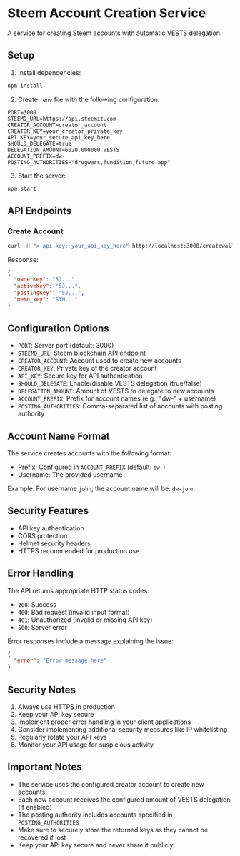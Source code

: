# Steem Account Creation Service

A service for creating Steem accounts with automatic VESTS delegation.

## Setup

1. Install dependencies:
```bash
npm install
```

2. Create `.env` file with the following configuration:
```env
PORT=3000
STEEMD_URL=https://api.steemit.com
CREATOR_ACCOUNT=creator_account
CREATOR_KEY=your_creator_private_key
API_KEY=your_secure_api_key_here
SHOULD_DELEGATE=true
DELEGATION_AMOUNT=6020.000000 VESTS
ACCOUNT_PREFIX=dw-
POSTING_AUTHORITIES="drugwars,fundition,future.app"
```

3. Start the server:
```bash
npm start
```

## API Endpoints

### Create Account
```bash
curl -H "x-api-key: your_api_key_here" http://localhost:3000/createwallet/username
```

Response:
```json
{
  "ownerKey": "5J...",
  "activeKey": "5J...",
  "postingKey": "5J...",
  "memo_key": "STM..."
}
```

## Configuration Options

- `PORT`: Server port (default: 3000)
- `STEEMD_URL`: Steem blockchain API endpoint
- `CREATOR_ACCOUNT`: Account used to create new accounts
- `CREATOR_KEY`: Private key of the creator account
- `API_KEY`: Secure key for API authentication
- `SHOULD_DELEGATE`: Enable/disable VESTS delegation (true/false)
- `DELEGATION_AMOUNT`: Amount of VESTS to delegate to new accounts
- `ACCOUNT_PREFIX`: Prefix for account names (e.g., "dw-" + username)
- `POSTING_AUTHORITIES`: Comma-separated list of accounts with posting authority

## Account Name Format

The service creates accounts with the following format:
- Prefix: Configured in `ACCOUNT_PREFIX` (default: `dw-`)
- Username: The provided username

Example: For username `john`, the account name will be: `dw-john`

## Security Features

- API key authentication
- CORS protection
- Helmet security headers
- HTTPS recommended for production use

## Error Handling

The API returns appropriate HTTP status codes:

- `200`: Success
- `400`: Bad request (invalid input format)
- `401`: Unauthorized (invalid or missing API key)
- `500`: Server error

Error responses include a message explaining the issue:
```json
{
  "error": "Error message here"
}
```

## Security Notes

1. Always use HTTPS in production
2. Keep your API key secure
3. Implement proper error handling in your client applications
4. Consider implementing additional security measures like IP whitelisting
5. Regularly rotate your API keys
6. Monitor your API usage for suspicious activity

## Important Notes

- The service uses the configured creator account to create new accounts
- Each new account receives the configured amount of VESTS delegation (if enabled)
- The posting authority includes accounts specified in `POSTING_AUTHORITIES`
- Make sure to securely store the returned keys as they cannot be recovered if lost
- Keep your API key secure and never share it publicly 
